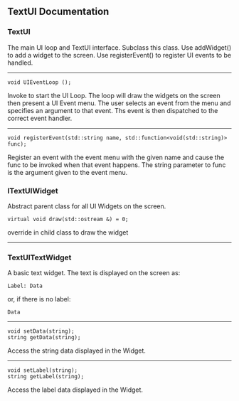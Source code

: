 ## TextUI Documentation


### TextUI

The main UI loop and TextUI interface. Subclass this class.  Use addWidget() to add a widget to the screen.  Use registerEvent() to register UI events to be handled.

---

```
void UIEventLoop ();
```
Invoke to start the UI Loop. The loop will draw the widgets on the screen then present a UI Event menu.  The user selects an event from the menu and specifies an argument to that event.  Ths event is then dispatched to the correct event handler.

---

```
void registerEvent(std::string name, std::function<void(std::string)> func);
```

Register an event with the event menu with the given name and cause the func to be invoked when that event happens.  The string parameter to func is the argument given to the event menu.



### ITextUIWidget

Abstract parent class for all UI Widgets on the screen.

```
virtual void draw(std::ostream &) = 0;
```
override in child class to draw the widget 

---


### TextUITextWidget

A basic text widget. The text is displayed on the screen as:
```
Label: Data
```
or, if there is no label:
```
Data
```
---

```
void setData(string);
string getData(string);
```
Access the string data displayed in the Widget.

---

```
void setLabel(string);
string getLabel(string);
```
Access the label data displayed in the Widget.


